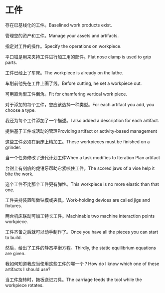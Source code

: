# 工件

<p><span class="chinese">存在已基线化的工件。</span><span class="english">Baselined work products exist.</span></p>

<p><span class="chinese">管理您的资产和工件。</span><span class="english">Manage your assets and artifacts.</span></p>

<p><span class="chinese">指定对工件的操作。</span><span class="english">Specify the operations on workpiece.</span></p>

<p><span class="chinese">平口钳是用来夹持工件进行加工用的部件。</span><span class="english">Flat nose clamp is used to grip parts.</span></p>

<p><span class="chinese">工件已经上了车床。</span><span class="english">The workpiece is already on the lathe.</span></p>

<p><span class="chinese">车削前他先在工件上画了线。</span><span class="english">Before cutting, he set a workpiece out.</span></p>

<p><span class="chinese">可用直角型工件倒角。</span><span class="english">Fit for chamfering vertical work piece.</span></p>

<p><span class="chinese">对于添加的每个工件，您应该选择一种类型。</span><span class="english">For each artifact you add, you choose a type.</span></p>

<p><span class="chinese">我还为每个工件添加了一个描述。</span><span class="english">I also added a description for each artifact.</span></p>

<p><span class="chinese">提供基于工件或活动的管理</span><span class="english">Providing artifact or activity-based management</span></p>

<p><span class="chinese">这些工件必须在磨床上精加工。</span><span class="english">These workpieces must be finished on a grinder.</span></p>

<p><span class="chinese">当一个任务修改了迭代计划工件</span><span class="english">When a task modifies to Iteration Plan artifact</span></p>

<p><span class="chinese">台钳上有刻痕的虎钳牙帮助它紧咬住工件。</span><span class="english">The scored jaws of a vise help it bite the work.</span></p>

<p><span class="chinese">这个工件不比那个工件更有弹性。</span><span class="english">This workpiece is no more elastic than that one.</span></p>

<p><span class="chinese">工件夹持装置叫做钻模或夹具。</span><span class="english">Work-holding devices are called jigs and fixtures.</span></p>

<p><span class="chinese">两台机床联动可加工特长工件。</span><span class="english">Machinable two machine interaction points workpiece.</span></p>

<p><span class="chinese">工件齐备之后就可以动手制作了。</span><span class="english">Once you have all the pieces you can start to build.</span></p>

<p><span class="chinese">然后，给出了工件的静态平衡方程。</span><span class="english">Thirdly, the static equilibrium equations are given.</span></p>

<p><span class="chinese">我如何知道我应当使用这些工件的哪一个？</span><span class="english">How do I know which one of these artifacts I should use?</span></p>

<p><span class="chinese">当工件旋转时，拖板送进刀具。</span><span class="english">The carriage feeds the tool while the workpiece rotates.</span></p>

